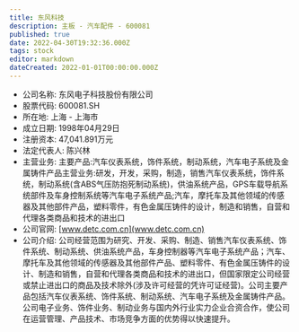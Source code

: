```yaml
---
title: 东风科技
description: 主板 - 汽车配件 - 600081
published: true
date: 2022-04-30T19:32:36.000Z
tags: stock
editor: markdown
dateCreated: 2022-01-01T00:00:00.000Z
---
```


- 公司名称: 东风电子科技股份有限公司
- 股票代码: 600081.SH
- 所在地: 上海 - 上海市
- 成立日期: 1998年04月29日
- 注册资本: 47,041.891万元
- 法定代表人: 陈兴林
- 主营业务: 主要产品:汽车仪表系统，饰件系统，制动系统，汽车电子系统及金属铸件产品主营业务:研发，开发，采购，制造，销售汽车仪表系统，饰件系统，制动系统(含ABS气压防抱死制动系统)，供油系统产品，GPS车载导航系统部件及车身控制系统等汽车电子系统产品;汽车，摩托车及其他领域的传感器及其他部件产品，塑料零件，有色金属压铸件的设计，制造和销售，自营和代理各类商品和技术的进出口
- 公司官网: [www.detc.com.cn](www.detc.com.cn)
- 公司介绍: 公司经营范围为研究、开发、采购、制造、销售汽车仪表系统、饰件系统、制动系统、供油系统产品，车身控制器等汽车电子系统产品；汽车、摩托车及其他领域的传感器及其他部件产品、塑料零件、有色金属压铸件的设计、制造和销售，自营和代理各类商品和技术的进出口，但国家限定公司经营或禁止进出口的商品及技术除外(涉及许可经营的凭许可证经营)。公司主要产品包括汽车仪表系统、饰件系统、制动系统、汽车电子系统及金属铸件产品。公司电子业务、饰件业务、制动业务与国内外行业实力企业合资合作，使公司在运营管理、产品技术、市场竞争方面的优势得以快速提升。


